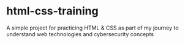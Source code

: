 # html-css-training
A simple project for practicing HTML &amp; CSS as part of my journey to understand web technologies and cybersecurity concepts
